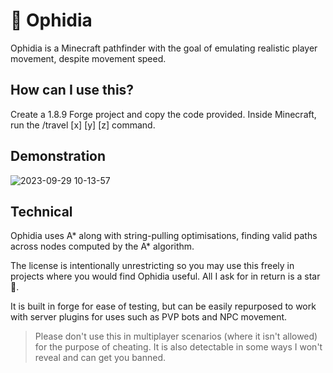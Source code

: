 # 🐍 Ophidia

Ophidia is a Minecraft pathfinder with the goal of emulating realistic player movement, despite movement speed.

## How can I use this?

Create a 1.8.9 Forge project and copy the code provided. Inside Minecraft, run the /travel [x] [y] [z] command.

## Demonstration

![2023-09-29 10-13-57](https://github.com/roger1337/Ophidia/assets/85001442/24af5894-2ba8-4a66-9ebc-70adebfe393c)


## Technical

Ophidia uses A* along with string-pulling optimisations, finding valid paths across nodes computed by the A* algorithm.

The license is intentionally unrestricting so you may use this freely in projects where you would find Ophidia useful. All I ask for in return is a star 🙂.

It is built in forge for ease of testing, but can be easily repurposed to work with server plugins for uses such as PVP bots and NPC movement.

> Please don't use this in multiplayer scenarios (where it isn't allowed) for the purpose of cheating. It is also detectable in some ways I won't reveal and can get you banned.

